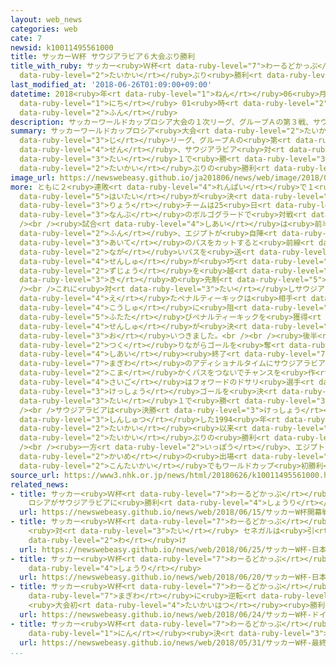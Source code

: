 ```yaml
---
layout: web_news
categories: web
cate: 7
newsid: k10011495561000
title: サッカーＷ杯 サウジアラビア６大会ぶり勝利
title_with_ruby: サッカー<ruby>Ｗ杯<rt data-ruby-level="7">わーるどかっぷ</rt></ruby> サウジアラビア６<ruby>大会<rt
  data-ruby-level="2">たいかい</rt></ruby>ぶり<ruby>勝利<rt data-ruby-level="4">しょうり</rt></ruby>
last_modified_at: '2018-06-26T01:09:00+09:00'
datetime: 2018<ruby>年<rt data-ruby-level="1">ねん</rt></ruby>06<ruby>月<rt data-ruby-level="1">がつ</rt></ruby>26<ruby>日<rt
  data-ruby-level="1">にち</rt></ruby> 01<ruby>時<rt data-ruby-level="2">じ</rt></ruby>09<ruby>分<rt
  data-ruby-level="2">ふん</rt></ruby>
description: サッカーワールドカップロシア大会の１次リーグ、グループＡの第３戦、サウジアラビア対エジプトはサウジアラビアが２対１で勝ち、６大会ぶりの勝利をあげました。
summary: サッカーワールドカップロシア<ruby>大会<rt data-ruby-level="2">たいかい</rt></ruby>の１<ruby>次<rt
  data-ruby-level="3">じ</rt></ruby>リーグ、グループＡの<ruby>第<rt data-ruby-level="3">だい</rt></ruby>３<ruby>戦<rt
  data-ruby-level="4">せん</rt></ruby>、サウジアラビア<ruby>対<rt data-ruby-level="3">たい</rt></ruby>エジプトはサウジアラビアが２<ruby>対<rt
  data-ruby-level="3">たい</rt></ruby>１で<ruby>勝<rt data-ruby-level="3">か</rt></ruby>ち、６<ruby>大会<rt
  data-ruby-level="2">たいかい</rt></ruby>ぶりの<ruby>勝利<rt data-ruby-level="4">しょうり</rt></ruby>をあげました。
image_url: https://newswebeasy.github.io/ja201806/news/web/image/2018/06/26/K10011495561_1806260137_1806260138_01_02.jpg
more: ともに２<ruby>連敗<rt data-ruby-level="4">れんぱい</rt></ruby>で１<ruby>次<rt data-ruby-level="3">じ</rt></ruby>リーグ<ruby>敗退<rt
  data-ruby-level="5">はいたい</rt></ruby>が<ruby>決<rt data-ruby-level="3">き</rt></ruby>まっている<ruby>両<rt
  data-ruby-level="3">りょう</rt></ruby>チームは25<ruby>日<rt data-ruby-level="1">にち</rt></ruby>、ロシア<ruby>南部<rt
  data-ruby-level="3">なんぶ</rt></ruby>のボルゴグラードで<ruby>対戦<rt data-ruby-level="4">たいせん</rt></ruby>しました。<br
  /><br /><ruby>試合<rt data-ruby-level="4">しあい</rt></ruby>は<ruby>前半<rt data-ruby-level="2">ぜんはん</rt></ruby>22<ruby>分<rt
  data-ruby-level="2">ふん</rt></ruby>、エジプトが<ruby>自陣<rt data-ruby-level="7">じじん</rt></ruby>で<ruby>相手<rt
  data-ruby-level="3">あいて</rt></ruby>のパスをカットすると<ruby>前線<rt data-ruby-level="2">ぜんせん</rt></ruby>に<ruby>長<rt
  data-ruby-level="2">なが</rt></ruby>いパスを<ruby>送<rt data-ruby-level="3">おく</rt></ruby>り、これをエースのサラー<ruby>選手<rt
  data-ruby-level="4">せんしゅ</rt></ruby>が<ruby>巧<rt data-ruby-level="7">たく</rt></ruby>みにトラップしてゴールキーパーの<ruby>頭上<rt
  data-ruby-level="2">ずじょう</rt></ruby>を<ruby>越<rt data-ruby-level="7">こ</rt></ruby>えるシュートを<ruby>決<rt
  data-ruby-level="3">き</rt></ruby>め<ruby>先制<rt data-ruby-level="5">せんせい</rt></ruby>しました。<br
  /><br />これに<ruby>対<rt data-ruby-level="3">たい</rt></ruby>しサウジアラビアは40<ruby>分<rt data-ruby-level="2">ふん</rt></ruby>すぎに<ruby>得<rt
  data-ruby-level="4">え</rt></ruby>たペナルティーキックは<ruby>相手<rt data-ruby-level="3">あいて</rt></ruby>ゴールキーパーの<ruby>好守<rt
  data-ruby-level="4">こうしゅ</rt></ruby>に<ruby>阻<rt data-ruby-level="7">はば</rt></ruby>まれましたが、アディショナルタイムに<ruby>再<rt
  data-ruby-level="5">ふたた</rt></ruby>びペナルティーキックを<ruby>獲得<rt data-ruby-level="7">かくとく</rt></ruby>し、これをファラジ<ruby>選手<rt
  data-ruby-level="4">せんしゅ</rt></ruby>が<ruby>決<rt data-ruby-level="3">き</rt></ruby>めて<ruby>追<rt
  data-ruby-level="3">お</rt></ruby>いつきました。<br /><br /><ruby>後半<rt data-ruby-level="2">こうはん</rt></ruby>はともにチャンスを<ruby>作<rt
  data-ruby-level="2">つく</rt></ruby>りながらゴールを<ruby>奪<rt data-ruby-level="7">うば</rt></ruby>えないままでしたが、<ruby>試合<rt
  data-ruby-level="4">しあい</rt></ruby><ruby>終了<rt data-ruby-level="7">しゅうりょう</rt></ruby><ruby>間際<rt
  data-ruby-level="7">まぎわ</rt></ruby>のアディショナルタイムにサウジアラビアが<ruby>右<rt data-ruby-level="1">みぎ</rt></ruby>サイドで<ruby>細<rt
  data-ruby-level="2">こま</rt></ruby>かくパスをつないでチャンスを<ruby>作<rt data-ruby-level="2">つく</rt></ruby>り、<ruby>最後<rt
  data-ruby-level="4">さいご</rt></ruby>はフォワードのドサリ<ruby>選手<rt data-ruby-level="4">せんしゅ</rt></ruby>が<ruby>決勝<rt
  data-ruby-level="3">けっしょう</rt></ruby>ゴールを<ruby>決<rt data-ruby-level="3">き</rt></ruby>めて２<ruby>対<rt
  data-ruby-level="3">たい</rt></ruby>１で<ruby>勝<rt data-ruby-level="3">か</rt></ruby>ちました。<br
  /><br />サウジアラビアは<ruby>決勝<rt data-ruby-level="3">けっしょう</rt></ruby>トーナメントに<ruby>進出<rt
  data-ruby-level="3">しんしゅつ</rt></ruby>した1994<ruby>年<rt data-ruby-level="1">ねん</rt></ruby>アメリカ<ruby>大会<rt
  data-ruby-level="2">たいかい</rt></ruby><ruby>以来<rt data-ruby-level="4">いらい</rt></ruby>、６<ruby>大会<rt
  data-ruby-level="2">たいかい</rt></ruby>ぶりの<ruby>勝利<rt data-ruby-level="4">しょうり</rt></ruby>です。<br
  /><br /><ruby>一方<rt data-ruby-level="2">いっぽう</rt></ruby>、エジプトは３<ruby>連敗<rt data-ruby-level="4">れんぱい</rt></ruby>となり、３<ruby>回目<rt
  data-ruby-level="2">かいめ</rt></ruby>の<ruby>出場<rt data-ruby-level="2">しゅつじょう</rt></ruby>だった<ruby>今大会<rt
  data-ruby-level="2">こんたいかい</rt></ruby>でもワールドカップ<ruby>初勝利<rt data-ruby-level="4">はつしょうり</rt></ruby>をあげることはできませんでした。
source_url: https://www3.nhk.or.jp/news/html/20180626/k10011495561000.html
related_news:
- title: サッカー<ruby>Ｗ杯<rt data-ruby-level="7">わーるどかっぷ</rt></ruby><ruby>開幕戦<rt data-ruby-level="6">かいまくせん</rt></ruby>
    ロシアがサウジアラビアに<ruby>勝利<rt data-ruby-level="4">しょうり</rt></ruby>
  url: https://newswebeasy.github.io/news/web/2018/06/15/サッカーW杯開幕戦-ロシアがサウジアラビアに勝利
- title: サッカー<ruby>Ｗ杯<rt data-ruby-level="7">わーるどかっぷ</rt></ruby> <ruby>日本<rt data-ruby-level="1">にっぽん</rt></ruby>
    <ruby>対<rt data-ruby-level="3">たい</rt></ruby> セネガルは<ruby>引<rt data-ruby-level="2">ひ</rt></ruby>き<ruby>分<rt
    data-ruby-level="2">わ</rt></ruby>け
  url: https://newswebeasy.github.io/news/web/2018/06/25/サッカーW杯-日本-対-セネガルは引き分け
- title: サッカー<ruby>Ｗ杯<rt data-ruby-level="7">わーるどかっぷ</rt></ruby> <ruby>日本<rt data-ruby-level="1">にっぽん</rt></ruby>がコロンビアに<ruby>勝利<rt
    data-ruby-level="4">しょうり</rt></ruby>
  url: https://newswebeasy.github.io/news/web/2018/06/20/サッカーW杯-日本がコロンビアに勝利
- title: サッカー<ruby>Ｗ杯<rt data-ruby-level="7">わーるどかっぷ</rt></ruby> ドイツ<ruby>終了<rt data-ruby-level="7">しゅうりょう</rt></ruby><ruby>間際<rt
    data-ruby-level="7">まぎわ</rt></ruby>に<ruby>逆転<rt data-ruby-level="5">ぎゃくてん</rt></ruby>
    <ruby>大会初<rt data-ruby-level="4">たいかいはつ</rt></ruby><ruby>勝利<rt data-ruby-level="4">しょうり</rt></ruby>
  url: https://newswebeasy.github.io/news/web/2018/06/24/サッカーW杯-ドイツ終了間際に逆転-大会初勝利
- title: サッカー<ruby>Ｗ杯<rt data-ruby-level="7">わーるどかっぷ</rt></ruby> <ruby>最終<rt data-ruby-level="4">さいしゅう</rt></ruby>メンバー23<ruby>人<rt
    data-ruby-level="1">にん</rt></ruby><ruby>決<rt data-ruby-level="3">き</rt></ruby>まる
  url: https://newswebeasy.github.io/news/web/2018/05/31/サッカーW杯-最終メンバー23人決まる
...
```


